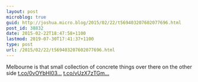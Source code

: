 ```yaml
---
layout: post
microblog: true
guid: http://joshua.micro.blog/2015/02/22/t569403207602077696.html
post_id: 38832
date: 2015-02-22T18:47:58+1100
lastmod: 2019-07-30T17:41:37+1100
type: post
url: /2015/02/22/t569403207602077696.html
---
```

Melbourne is that small collection of concrete things over there on the other side [t.co/0vOYbHI03...](http://t.co/0vOYbHI03C) [t.co/vUzX7zTGm...](http://t.co/vUzX7zTGmM)
